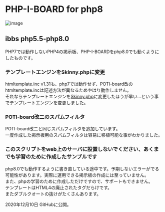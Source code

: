 # PHP-I-BOARD for php8

![image](https://user-images.githubusercontent.com/44894014/101713695-7cbde280-3adb-11eb-8a08-b3f862de96d3.png)

## ibbs php5.5-php8.0

PHP7では動作しないPHP4の掲示板、PHP-I-BOARDをphp8.0でも動くようにしたものです。

### テンプレートエンジンをSkinny.phpに変更

htmltemplate.inc v1.31も、php7では動作せず、POTI-board改のhtmltemplate.incは記述方法が異なるためやはり動作しません。  
それならテンプレートエンジンを[Skinny.php](http://skinny.sx68.net/)に変更したほうが早い…という事でテンプレートエンジンを変更しました。

### POTI-board改二のスパムフィルタ

POTI-board改二と同じスパムフィルタを追加しています。  
一度作成した掲示板用のスパムフィルタは容易に移植可能な事がわかりました。

### このスクリプトをweb上のサーバに設置しないでください、あくまでも学習のために作成したサンプルです

php8.0でも動作するように書き直している途中です。予期しないエラーがでる可能性があります。実際に運用できる掲示板の作成には至っていません。  
また、phpの学習のために作成しただけですので、サポートもできません。  
テンプレートはHTML4の廃止されたタグだらけです。  
またダブルクオートの抜けがたくさんあります。  
  
2020年12月10日 GitHubに公開。
